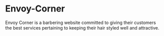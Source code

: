 # Envoy-Corner
Envoy Corner is a barbering website committed to giving their customers the best services pertaining to keeping their hair styled well and attractive.
